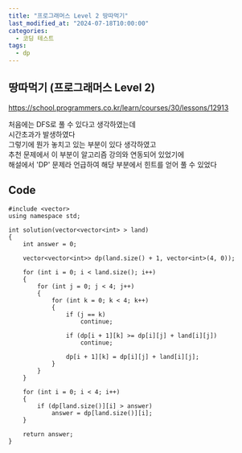 ```yaml
---
title: "프로그래머스 Level 2 땅따먹기"
last_modified_at: "2024-07-18T10:00:00"
categories:
  - 코딩 테스트
tags:
  - dp
---
```


## 땅따먹기 (프로그래머스 Level 2)
 <https://school.programmers.co.kr/learn/courses/30/lessons/12913><br>

 처음에는 DFS로 풀 수 있다고 생각하였는데<br>
 시간초과가 발생하였다<br>
 그렇기에 뭔가 놓치고 있는 부분이 있다 생각하였고<br>
 추천 문제에서 이 부분이 알고리즘 강의와 연동되어 있었기에<br>
 해설에서 'DP' 문제라 언급하여 해당 부분에서 힌트를 얻어 풀 수 있었다<br>


## Code
```
#include <vector>
using namespace std;

int solution(vector<vector<int> > land)
{
    int answer = 0;

    vector<vector<int>> dp(land.size() + 1, vector<int>(4, 0));

    for (int i = 0; i < land.size(); i++)
    {
        for (int j = 0; j < 4; j++)
        {
            for (int k = 0; k < 4; k++)
            {
                if (j == k)
                    continue;

                if (dp[i + 1][k] >= dp[i][j] + land[i][j])
                    continue;

                dp[i + 1][k] = dp[i][j] + land[i][j];
            }
        }
    }

    for (int i = 0; i < 4; i++)
    {
        if (dp[land.size()][i] > answer)
            answer = dp[land.size()][i];
    }

    return answer;
}

```